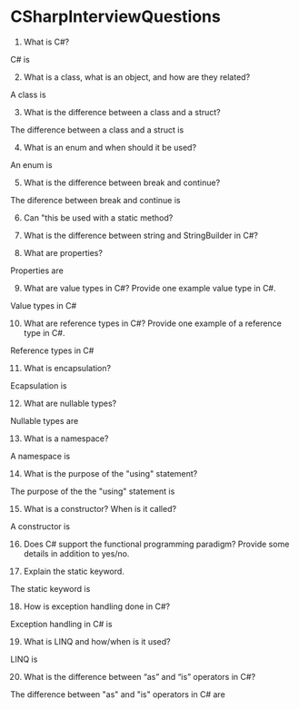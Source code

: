 # CSharpInterviewQuestions

1. What is C#?

C# is 

2. What is a class, what is an object, and how are they related?

A class is

3. What is the difference between a class and a struct?

The difference between a class and a struct is 

4. What is an enum and when should it be used?

An enum is 

5. What is the difference between break and continue?

The diference between break and continue is 

6. Can "this be used with a static method?



7. What is the difference between string and StringBuilder in C#?



8. What are properties?

Properties are


9. What are value types in C#? Provide one example value type in C#.

Value types in C#

10. What are reference types in C#? Provide one example of a reference type in C#.

Reference types in C#

11. What is encapsulation?

Ecapsulation is

12. What are nullable types?

Nullable types are

13. What is a namespace?

A namespace is 

14. What is the purpose of the "using" statement?

The purpose of the the "using" statement is

15. What is a constructor?  When is it called?

A constructor is 

16. Does C# support the functional programming paradigm? Provide some details in addition to yes/no.



17. Explain the static keyword.

The static keyword is

18. How is exception handling done in C#?

Exception handling in C# is

19. What is LINQ and how/when is it used?

LINQ is

20. What is the difference between “as” and “is” operators in C#?

The difference between "as" and "is" operators in C# are
